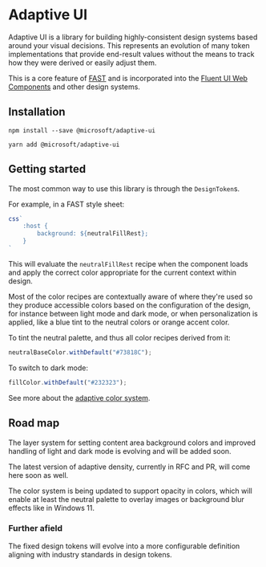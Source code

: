 # Adaptive UI

Adaptive UI is a library for building highly-consistent design systems based around your visual decisions. This represents an evolution of many token implementations that provide end-result values without the means to track how they were derived or easily adjust them.

This is a core feature of [FAST](https://fast.design) and is incorporated into the [Fluent UI Web Components](https://aka.ms/fluentwebcomponents) and other design systems.

## Installation

```shell
npm install --save @microsoft/adaptive-ui
```

```shell
yarn add @microsoft/adaptive-ui
```

## Getting started

The most common way to use this library is through the `DesignToken`s.

For example, in a FAST style sheet:

```ts
css`
    :host {
        background: ${neutralFillRest};
    }
`
```

This will evaluate the `neutralFillRest` recipe when the component loads and apply the correct color appropriate for the current context within design.

Most of the color recipes are contextually aware of where they're used so they produce accessible colors based on the configuration of the design, for instance between light mode and dark mode, or when personalization is applied, like a blue tint to the neutral colors or orange accent color.

To tint the neutral palette, and thus all color recipes derived from it:

```ts
neutralBaseColor.withDefault("#73818C");
```

To switch to dark mode:

```ts
fillColor.withDefault("#232323");
```

See more about the [adaptive color system](./src/color/README.md).

## Road map

The layer system for setting content area background colors and improved handling of light and dark mode is evolving and will be added soon.

The latest version of adaptive density, currently in RFC and PR, will come here soon as well.

The color system is being updated to support opacity in colors, which will enable at least the neutral palette to overlay images or background blur effects like in Windows 11.

### Further afield

The fixed design tokens will evolve into a more configurable definition aligning with industry standards in design tokens.
